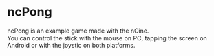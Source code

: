 # ncPong
ncPong is an example game made with the nCine.  
You can control the stick with the mouse on PC, tapping the screen on Android or with the joystic on both platforms.
